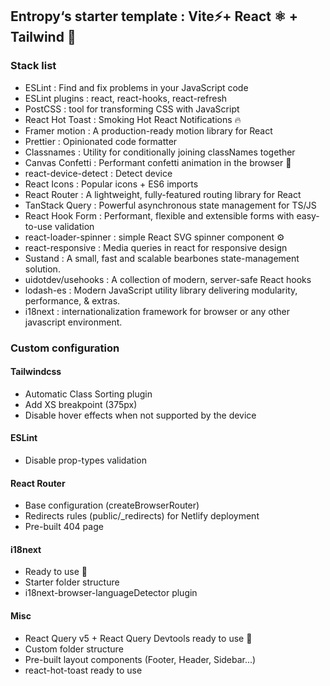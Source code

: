 ## Entropy‘s starter template : Vite⚡+ React ⚛️ + Tailwind 🍃

### Stack list

- ESLint : Find and fix problems in your JavaScript code
- ESLint plugins : react, react-hooks, react-refresh
- PostCSS : tool for transforming CSS with JavaScript
- React Hot Toast : Smoking Hot React Notifications 🔥
- Framer motion : A production-ready motion library for React
- Prettier : Opinionated code formatter
- Classnames : Utility for conditionally joining classNames together
- Canvas Confetti : Performant confetti animation in the browser 🎉
- react-device-detect : Detect device
- React Icons : Popular icons + ES6 imports
- React Router : A lightweight, fully-featured routing library for React
- TanStack Query : Powerful asynchronous state management for TS/JS
- React Hook Form : Performant, flexible and extensible forms with easy-to-use validation
- react-loader-spinner : simple React SVG spinner component ⚙️
- react-responsive : Media queries in react for responsive design
- Sustand : A small, fast and scalable bearbones state-management solution.
- uidotdev/usehooks : A collection of modern, server-safe React hooks
- lodash-es : Modern JavaScript utility library delivering modularity, performance, & extras.
- i18next : internationalization framework for browser or any other javascript environment.

### Custom configuration

#### Tailwindcss

- Automatic Class Sorting plugin
- Add XS breakpoint (375px)
- Disable hover effects when not supported by the device

#### ESLint

- Disable prop-types validation

#### React Router

- Base configuration (createBrowserRouter)
- Redirects rules (public/\_redirects) for Netlify deployment
- Pre-built 404 page

#### i18next

- Ready to use 🚀
- Starter folder structure
- i18next-browser-languageDetector plugin

#### Misc

- React Query v5 + React Query Devtools ready to use 🚀
- Custom folder structure
- Pre-built layout components (Footer, Header, Sidebar...)
- react-hot-toast ready to use
